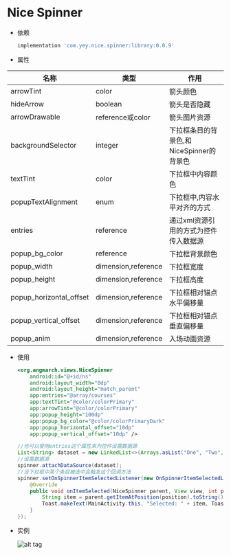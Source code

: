 # Nice Spinner 
- 依赖
    ```groovy
    implementation 'com.yey.nice.spinner:library:0.0.9' 
    ```
- 属性

|名称|类型|作用|  
|---|----|---|
| arrowTint | color | 箭头颜色|
| hideArrow | boolean| 箭头是否隐藏|
| arrowDrawable| reference或color| 箭头图片资源|
|backgroundSelector|integer|下拉框条目的背景色,和NiceSpinner的背景色|
|textTint|color|下拉框中内容颜色|
|popupTextAlignment|enum|下拉框中,内容水平对齐的方式|
|entries|reference|通过xml资源引用的方式为控件传入数据源|
|popup_bg_color|reference|下拉框背景颜色|
|popup_width|dimension,reference|下拉框宽度|
|popup_height|dimension,reference|下拉框高度|
|popup_horizontal_offset|dimension,reference|下拉框相对锚点水平偏移量|
|popup_vertical_offset|dimension,reference|下拉框相对锚点垂直偏移量|
|popup_anim|dimension,reference|入场动画资源|

- 使用
    ```xml
    <org.angmarch.views.NiceSpinner
        android:id="@+id/ns"
        android:layout_width="0dp"
        android:layout_height="match_parent"
        app:entries="@array/courses"
        app:textTint="@color/colorPrimary"
        app:arrowTint="@color/colorPrimary"
        app:popup_height="100dp"    
        app:popup_bg_color="@color/colorPrimaryDark"  
        app:popup_horizontal_offset="10dp"
        app:popup_vertical_offset="10dp" />
    ```
    ```java
    //也可以使用entries这个属性来为控件设置数据源
    List<String> dataset = new LinkedList<>(Arrays.asList("One", "Two", "Three", "Four", "Five"));
    //设置数据源  
    spinner.attachDataSource(dataset);
    //当下拉框中某个条目被选中会触发这个回调方法  
    spinner.setOnSpinnerItemSelectedListener(new OnSpinnerItemSelectedListener() {
        @Override
        public void onItemSelected(NiceSpinner parent, View view, int position, long id) {
            String item = parent.getItemAtPosition(position).toString();
            Toast.makeText(MainActivity.this, "Selected: " + item, Toast.LENGTH_SHORT).show();
        }
    });
    ```
- 实例

    ![alt tag](nice-spinner.gif)  
